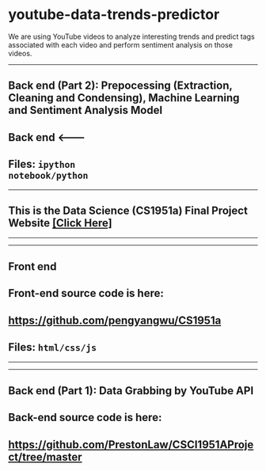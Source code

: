 # youtube-data-trends-predictor

We are using YouTube videos to analyze interesting trends and predict tags associated with each video and perform sentiment analysis on those videos.


---------------------------------------------------------
##        Back end (Part 2): Prepocessing (Extraction, Cleaning and Condensing), Machine Learning and Sentiment Analysis Model

##        Back end  <---
##    Files:  <code>ipython notebook/python</code>


---------------------------------------------------------
## This is the Data Science (CS1951a) Final Project Website [[Click Here]](https://pengyangwu.github.io/CS1951a/)
---------------------------------------------------------

---------------------------------------------------------
##        Front end  

## Front-end source code is here:

## https://github.com/pengyangwu/CS1951a

##    Files:  <code>html/css/js </code>
---------------------------------------------------------

---------------------------------------------------------
##        Back end (Part 1): Data Grabbing by YouTube API

## Back-end source code is here:

## https://github.com/PrestonLaw/CSCI1951AProject/tree/master
